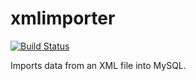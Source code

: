 xmlimporter
===========

[![Build Status](https://travis-ci.org/bsdavidson/xmlimporter.svg?branch=master)](https://travis-ci.org/bsdavidson/xmlimporter)

Imports data from an XML file into MySQL.
